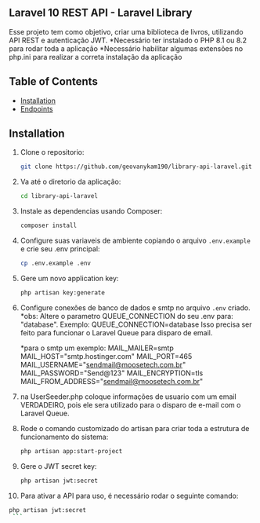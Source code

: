 ## Laravel 10 REST API - Laravel Library

Esse projeto tem como objetivo, criar uma biblioteca de livros, utilizando API REST e autenticação JWT.
*Necessário ter instalado o PHP 8.1 ou 8.2 para rodar toda a aplicação
*Necessário habilitar algumas extensões no php.ini para realizar a correta instalação da aplicação

## Table of Contents

- [Installation](#installation)
- [Endpoints](#endpoints)


## Installation

1. Clone o repositorio:
   ```bash
   git clone https://github.com/geovanykam190/library-api-laravel.git
    ```

2. Va até o diretorio da aplicação:
    ```bash
    cd library-api-laravel
    ```

3. Instale as dependencias usando Composer:
   ```bash
   composer install
    ```

4. Configure suas variaveis de ambiente copiando o arquivo `.env.example` e crie seu .env principal:
   ```bash
   cp .env.example .env
    ```

5. Gere um novo application key:
    ```bash
    php artisan key:generate
    ```

6. Configure conexões de banco de dados e smtp no arquivo `.env` criado.
*obs: Altere o parametro QUEUE_CONNECTION do seu .env para: "database". Exemplo: QUEUE_CONNECTION=database
Isso precisa ser feito para funcionar o Laravel Queue para disparo de email.

    *para o smtp um exemplo:
    MAIL_MAILER=smtp
    MAIL_HOST="smtp.hostinger.com"
    MAIL_PORT=465
    MAIL_USERNAME="sendmail@moosetech.com.br"
    MAIL_PASSWORD="Send@123"
    MAIL_ENCRYPTION=tls
    MAIL_FROM_ADDRESS="sendmail@moosetech.com.br"


7. na UserSeeder.php coloque informações de usuario com um email VERDADEIRO, pois ele sera utilizado para o disparo de e-mail com o Laravel Queue.

8. Rode o comando customizado do artisan para criar toda a estrutura de funcionamento do sistema:
    ```bash
    php artisan app:start-project
    ```

9. Gere o JWT secret key:
   ```bash
   php artisan jwt:secret
    ```
10. Para ativar a API para uso, é necessário rodar o seguinte comando:
   ```bash
   php artisan jwt:secret
    ```
